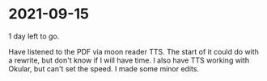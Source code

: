 # 2021-09-15
1 day left to go.

Have listened to the PDF via moon reader TTS.  The start of it could do with a rewrite, but don't know if I will have time.    I also have TTS working with Okular, but can't set the speed.  I made some minor edits.

